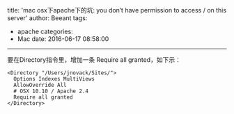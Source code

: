 title: 'mac osx下apache下的坑: you don’t have permission to access / on this server'
author: Beeant
tags: 
  - apache
categories:
  - Mac
date: 2016-06-17 08:58:00
---
要在Directory指令里，增加一条 Require all granted，如下示：

```
<Directory "/Users/jnovack/Sites/">
  Options Indexes MultiViews
  AllowOverride All
  # OSX 10.10 / Apache 2.4
  Require all granted
</Directory>
```